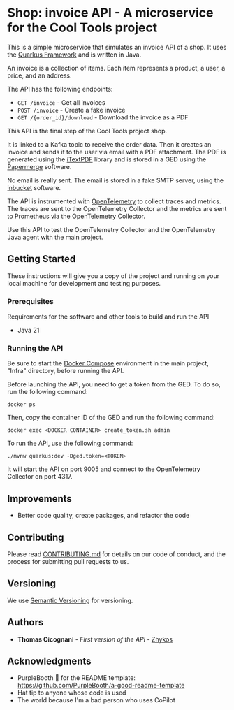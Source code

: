 # Shop: invoice API - A microservice for the Cool Tools project

This is a simple microservice that simulates an invoice API of a shop.
It uses the [Quarkus Framework](https://quarkus.io/) and is written in Java.

An invoice is a collection of items.
Each item represents a product, a user, a price, and an address.

The API has the following endpoints:

- `GET /invoice` - Get all invoices
- `POST /invoice` - Create a fake invoice
- `GET /{order_id}/download` - Download the invoice as a PDF

This API is the final step of the Cool Tools project shop.

It is linked to a Kafka topic to receive the order data.
Then it creates an invoice and sends it to the user via email with a PDF attachment.
The PDF is generated using the [iTextPDF](https://itextpdf.com/) library and is stored in a GED using the [Papermerge](https://papermerge.com/) software.

No email is really sent. The email is stored in a fake SMTP server, using the [inbucket](https://inbucket.org/) software.

The API is instrumented with [OpenTelemetry](https://opentelemetry.io/) to collect traces and metrics. The traces are sent to the OpenTelemetry Collector and the metrics are sent to Prometheus via the OpenTelemetry Collector.

Use this API to test the OpenTelemetry Collector and the OpenTelemetry Java agent with the main project.

## Getting Started

These instructions will give you a copy of the project and running on
your local machine for development and testing purposes.

### Prerequisites

Requirements for the software and other tools to build and run the API
- Java 21

### Running the API

Be sure to start the [Docker Compose](../Infra/docker-compose.yml) environment in the main project, "Infra" directory, before running the API.

Before launching the API, you need to get a token from the GED. To do so, run the following command:

```shell
docker ps
```

Then, copy the container ID of the GED and run the following command:

```shell
docker exec <DOCKER CONTAINER> create_token.sh admin
```

To run the API, use the following command:

```shell
./mvnw quarkus:dev -Dged.token=<TOKEN>
```

It will start the API on port 9005 and connect to the OpenTelemetry Collector on port 4317.

## Improvements

- Better code quality, create packages, and refactor the code

## Contributing

Please read [CONTRIBUTING.md](../CONTRIBUTING.md) for details on our code
of conduct, and the process for submitting pull requests to us.

## Versioning

We use [Semantic Versioning](http://semver.org/) for versioning.

## Authors

- **Thomas Cicognani** - *First version of the API* -
  [Zhykos](https://github.com/Zhykos)

## Acknowledgments

- PurpleBooth 🖤 for the README template: https://github.com/PurpleBooth/a-good-readme-template
- Hat tip to anyone whose code is used
- The world because I'm a bad person who uses CoPilot
